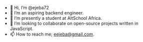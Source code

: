 - 👋 Hi, I’m @ejeba72
- 👀 I’m an aspiring backend engineer.
- 🌱 I’m presently a student at AltSchool Africa.
- 💞️ I’m looking to collaborate on open-source projects written in JavaScript.
- 📫 How to reach me; eejeba@gmail.com.

<!---
ejeba72/ejeba72 is a ✨ special ✨ repository because its `README.md` (this file) appears on your GitHub profile.
You can click the Preview link to take a look at your changes.
--->
